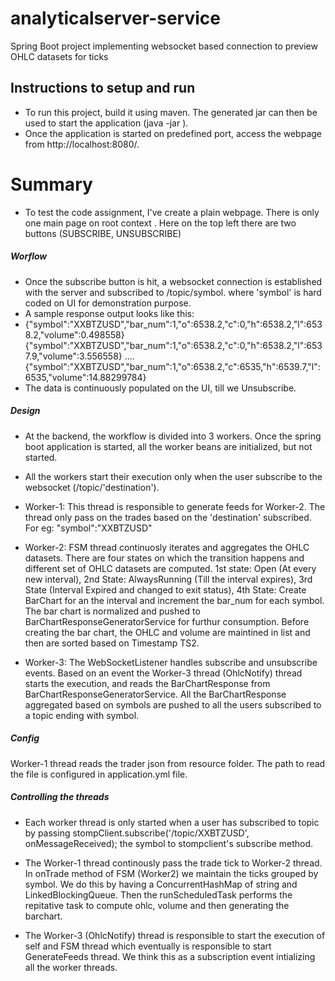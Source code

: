 # analyticalserver-service
 Spring Boot project implementing websocket based connection to preview OHLC datasets for ticks

## Instructions to setup and run 
* To run this project, build it using maven. The generated jar can then be used to start the application (java -jar <appname>). 
* Once the application is started on predefined port, access the webpage from http://localhost:8080/.


# Summary
* To test the code assignment, I've create a plain webpage. There is only one main page on root context . Here on the top left there are two buttons (SUBSCRIBE, UNSUBSCRIBE) 
##### Worflow
* Once the subscribe button is hit, a websocket connection is established with the server and subscribed to /topic/symbol. 
 where 'symbol' is hard coded on UI for demonstration purpose.
* A sample response output looks like this:
* {"symbol":"XXBTZUSD","bar_num":1,"o":6538.2,"c":0,"h":6538.2,"l":6538.2,"volume":0.498558}{"symbol":"XXBTZUSD","bar_num":1,"o":6538.2,"c":0,"h":6538.2,"l":6537.9,"volume":3.556558}
....
{"symbol":"XXBTZUSD","bar_num":1,"o":6538.2,"c":6535,"h":6539.7,"l":6535,"volume":14.88299784}
* The data is continuously populated on the UI, till we Unsubscribe.

##### Design

* At the backend, the workflow is divided into 3 workers. Once the spring boot application is started, all the worker beans are initialized, but not started.
* All the workers start their execution only when the user subscribe to the websocket (/topic/'destination').
* Worker-1: This thread is responsible to generate feeds for Worker-2. The thread only pass on the trades based on the 'destination' subscribed. For eg: "symbol":"XXBTZUSD"
* Worker-2: FSM thread continuosly iterates and aggregates the OHLC datasets. There are four states on which the transition happens and different set of OHLC datasets are computed. 1st state: Open (At every new interval), 2nd State: AlwaysRunning (Till the interval expires), 3rd State (Interval Expired and changed to exit status), 4th State: Create BarChart for an the interval and increment the bar_num for each symbol. The bar chart is normalized and pushed to BarChartResponseGeneratorService for furthur consumption. Before creating the bar chart, the OHLC and volume are maintined in list and then are sorted based on Timestamp TS2. 


* Worker-3: The WebSocketListener handles subscribe and unsubscribe events. Based on an event the Worker-3 thread (OhlcNotify) thread starts the execution, and reads the BarChartResponse from BarChartResponseGeneratorService. All the BarChartResponse aggregated based on symbols are pushed to all the users subscribed to a topic ending with symbol.

##### Config

Worker-1 thread reads the trader json from resource folder. The path to read the file is configured in application.yml file.

##### Controlling the threads
* Each worker thread is only started when a user has subscribed to topic by passing stompClient.subscribe('/topic/XXBTZUSD', onMessageReceived); the symbol to stompclient's subscribe method.

* The Worker-1 thread continously pass the trade tick to Worker-2 thread. In onTrade method of FSM (Worker2) we maintain the ticks grouped by symbol. 
We do this by having a ConcurrentHashMap of string and LinkedBlockingQueue. Then the runScheduledTask performs the repitative task to compute ohlc, volume and then generating the barchart.
* The Worker-3 (OhlcNotify) thread is responsible to start the execution of self and FSM thread which eventually is responsible to start GenerateFeeds thread. We think this as a subscription event intializing all the worker threads.



